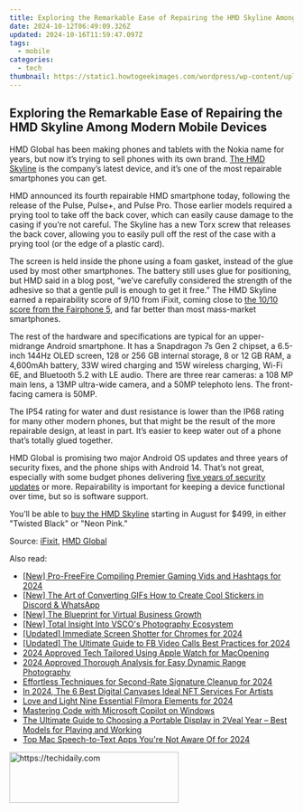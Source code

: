 ```yaml
---
title: Exploring the Remarkable Ease of Repairing the HMD Skyline Among Modern Mobile Devices
date: 2024-10-12T06:49:09.326Z
updated: 2024-10-16T11:59:47.097Z
tags:
  - mobile
categories:
  - tech
thumbnail: https://static1.howtogeekimages.com/wordpress/wp-content/uploads/2024/07/hmd.jpg
---
```


## Exploring the Remarkable Ease of Repairing the HMD Skyline Among Modern Mobile Devices

HMD Global has been making phones and tablets with the Nokia name for years, but now it’s trying to sell phones with its own brand. [The HMD Skyline](https://sovrn.co/dcq0mfx) is the company’s latest device, and it’s one of the most repairable smartphones you can get.

 HMD announced its fourth repairable HMD smartphone today, following the release of the Pulse, Pulse+, and Pulse Pro. Those earlier models required a prying tool to take off the back cover, which can easily cause damage to the casing if you’re not careful. The Skyline has a new Torx screw that releases the back cover, allowing you to easily pull off the rest of the case with a prying tool (or the edge of a plastic card).

 The screen is held inside the phone using a foam gasket, instead of the glue used by most other smartphones. The battery still uses glue for positioning, but HMD said in a blog post, “we’ve carefully considered the strength of the adhesive so that a gentle pull is enough to get it free.” The HMD Skyline earned a repairability score of 9/10 from iFixit, coming close to [the 10/10 score from the Fairphone 5](https://www.ifixit.com/News/87664/fairphone-5-keeping-it-10-10), and far better than most mass-market smartphones.

 The rest of the hardware and specifications are typical for an upper-midrange Android smartphone. It has a Snapdragon 7s Gen 2 chipset, a 6.5-inch 144Hz OLED screen, 128 or 256 GB internal storage, 8 or 12 GB RAM, a 4,600mAh battery, 33W wired charging and 15W wireless charging, Wi-Fi 6E, and Bluetooth 5.2 with LE audio. There are three rear cameras: a 108 MP main lens, a 13MP ultra-wide camera, and a 50MP telephoto lens. The front-facing camera is 50MP.

 The IP54 rating for water and dust resistance is lower than the IP68 rating for many other modern phones, but that might be the result of the more repairable design, at least in part. It’s easier to keep water out of a phone that’s totally glued together.

 HMD Global is promising two major Android OS updates and three years of security fixes, and the phone ships with Android 14\. That’s not great, especially with some budget phones delivering [five years of security updates](https://smart-video-editing.techidaily.com/vn-video-editor-on-mac-download-install-or-explore-alternatives-for-2024/) or more. Repairability is important for keeping a device functional over time, but so is software support.

 You’ll be able to [buy the HMD Skyline](https://sovrn.co/dcq0mfx) starting in August for $499, in either "Twisted Black" or "Neon Pink."

 Source: [iFixit](https://www.ifixit.com/News/97701/hmd-skyline-a-new-twist-on-repairable-smartphone-design), [HMD Global](https://www.hmd.com/en%5Fint/blog/what-ifixit-repairability-team-says-about-hmd-skyline)

<ins class="adsbygoogle"
     style="display:block"
     data-ad-format="autorelaxed"
     data-ad-client="ca-pub-7571918770474297"
     data-ad-slot="1223367746"></ins>

<ins class="adsbygoogle"
     style="display:block"
     data-ad-client="ca-pub-7571918770474297"
     data-ad-slot="8358498916"
     data-ad-format="auto"
     data-full-width-responsive="true"></ins>

<span class="atpl-alsoreadstyle">Also read:</span>
<div><ul>
<li><a href="https://youtube-tips.techidaily.com/ro-freefire-compiling-premier-gaming-vids-and-hashtags-for-2024/"><u>[New] Pro-FreeFire Compiling Premier Gaming Vids and Hashtags for 2024</u></a></li>
<li><a href="https://some-skills.techidaily.com/new-the-art-of-converting-gifs-how-to-create-cool-stickers-in-discord-and-whatsapp/"><u>[New] The Art of Converting GIFs How to Create Cool Stickers in Discord & WhatsApp</u></a></li>
<li><a href="https://some-skills.techidaily.com/new-the-blueprint-for-virtual-business-growth/"><u>[New] The Blueprint for Virtual Business Growth</u></a></li>
<li><a href="https://some-skills.techidaily.com/new-total-insight-into-vscos-photography-ecosystem/"><u>[New] Total Insight Into VSCO's Photography Ecosystem</u></a></li>
<li><a href="https://screen-capture.techidaily.com/updated-immediate-screen-shotter-for-chromes-for-2024/"><u>[Updated] Immediate Screen Shotter for Chromes for 2024</u></a></li>
<li><a href="https://facebook-videos.techidaily.com/updated-the-ultimate-guide-to-fb-video-calls-best-practices-for-2024/"><u>[Updated] The Ultimate Guide to FB Video Calls Best Practices for 2024</u></a></li>
<li><a href="https://fox-direct.techidaily.com/2024-approved-tech-tailored-using-apple-watch-for-macopening/"><u>2024 Approved Tech Tailored Using Apple Watch for MacOpening</u></a></li>
<li><a href="https://some-skills.techidaily.com/2024-approved-thorough-analysis-for-easy-dynamic-range-photography/"><u>2024 Approved Thorough Analysis for Easy Dynamic Range Photography</u></a></li>
<li><a href="https://article-helps.techidaily.com/effortless-techniques-for-second-rate-signature-cleanup-for-2024/"><u>Effortless Techniques for Second-Rate Signature Cleanup for 2024</u></a></li>
<li><a href="https://fox-direct.techidaily.com/in-2024-the-6-best-digital-canvases-ideal-nft-services-for-artists/"><u>In 2024, The 6 Best Digital Canvases Ideal NFT Services For Artists</u></a></li>
<li><a href="https://some-skills.techidaily.com/love-and-light-nine-essential-filmora-elements-for-2024/"><u>Love and Light Nine Essential Filmora Elements for 2024</u></a></li>
<li><a href="https://windows11.techidaily.com/mastering-code-with-microsoft-copilot-on-windows/"><u>Mastering Code with Microsoft Copilot on Windows</u></a></li>
<li><a href="https://hardware-tips.techidaily.com/the-ultimate-guide-to-choosing-a-portable-display-in-2veal-year-best-models-for-playing-and-working/"><u>The Ultimate Guide to Choosing a Portable Display in 2Veal Year – Best Models for Playing and Working</u></a></li>
<li><a href="https://some-skills.techidaily.com/top-mac-speech-to-text-apps-youre-not-aware-of-for-2024/"><u>Top Mac Speech-to-Text Apps You're Not Aware Of for 2024</u></a></li>
</ul></div>

<!-- affiliate ads begin -->
<a href="https://aligracehair.sjv.io/c/5597632/1959759/19272" target="_top" id="1959759">
  <img src="//a.impactradius-go.com/display-ad/19272-1959759" border="0" alt="https://techidaily.com" width="300" height="90"/>
</a>
<img height="0" width="0" src="https://aligracehair.sjv.io/i/5597632/1959759/19272" style="position:absolute;visibility:hidden;" border="0" />
<!-- affiliate ads end -->


